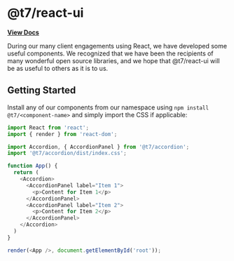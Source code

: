 # @t7/react-ui
**[View Docs](https://t7.github.io/react-ui)**

During our many client engagements using React, we have developed some useful components. We recognized that we have been the recipients of many wonderful open source libraries, and we hope that @t7/react-ui will be as useful to others as it is to us.

## Getting Started
Install any of our components from our namespace using `npm install @t7/<component-name>` and simply import the CSS if applicable:

```js
import React from 'react';
import { render } from 'react-dom';

import Accordion, { AccordionPanel } from '@t7/accordion';
import '@t7/accordion/dist/index.css';

function App() {
  return (
    <Accordion>
      <AccordionPanel label="Item 1">
        <p>Content for Item 1</p>
      </AccordionPanel>
      <AccordionPanel label="Item 2">
        <p>Content for Item 2</p>
      </AccordionPanel>
    </Accordion>
  )
}

render(<App />, document.getElementById('root'));
```
